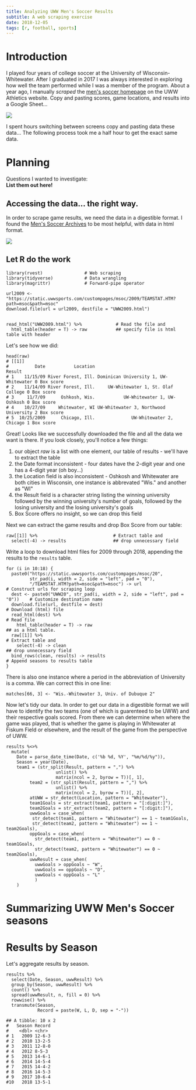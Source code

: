 ```yaml
---
title: Analyzing UWW Men's Soccer Results
subtitle: A web scraping exercise
date: 2018-12-05
tags: [r, football, sports]
---
```

# Introduction

I played four years of college soccer at the University of Wisconsin-Whitewater. After I graduated in 2017 I was always interested in exploring how well the team performed while I was a member of the program. 
About a year ago, I manually _scraped_ the [men's soccer homepage](https://uwwsports.com/schedule.aspx?path=msoc&) on the UWW Athletics website. Copy and pasting scores, game locations, and results into a Google Sheet... 

![](/figs/2018-12-06-uww-soccer/UWW_Results_Screenshot.png)  

I spent hours switching between screens copy and pasting data these data... The following process took me a half hour to get the exact same data.

# Planning

Questions I wanted to investigate:  
**List them out here!**




## Accessing the data... the right way. 
In order to scrape game results, we need the data in a digestible format. I found the [Men's Soccer Archives](https://uwwsports.com/sports/2009/9/9/sidebar_432.aspx?path=msoc) to be most helpful, with data in html format. 

![](/figs/2018-12-06-uww-soccer/Screenshot-2018-12-05-019.32.56.png)

## Let R do the work
    library(rvest)                # Web scraping
    library(tidyverse)            # Data wrangling
    library(magrittr)             # Forward-pipe operator
    
    url2009 <- "https://static.uwwsports.com/custompages/msoc/2009/TEAMSTAT.HTM?path=msoc&path=msoc"
    download.file(url = url2009, destfile = "UWW2009.html")


    read_html("UWW2009.html") %>%             # Read the file and 
      html_table(header = T) -> raw           ## specify file is html table with header
    
Let's see how we did: 

    head(raw)
    # [[1]]  
    #          Date           Location                                  Result             
    # 1    11/15/09 River Forest, Ill. Dominican University 1, UW-Whitewater 0 Box score  
    # 2    11/14/09 River Forest, Ill.     UW-Whitewater 1, St. Olaf College 0 Box score  
    # 3     11/7/09      Oshkosh, Wis.           UW-Whitewater 1, UW-Oshkosh 0 Box score  
    # 4    10/27/09     Whitewater, WI UW-Whitewater 3, Northwood University 2 Box score  
    # 5  10/25/2009      Chicago, Ill.              UW-Whitewater 2, Chicago 1 Box score  

Great! Looks like we successfully downloaded the file and all the data we want is there. If you look closely, you'll notice a few things: 
1. our object _raw_ is a list with one element, our table of results - we'll have to extract the table
1. the Date format inconsistent - four dates have the 2-digit year and one has a 4-digit year (oh boy...)
1. the Location field is also inconsistent - Oshkosh and Whitewater are both cities in Wisconsin, one instance is abbrevated "Wis." and another as "WI"
1. the Result field is a character string listing the winning university followed by the winning university's number of goals, followed by the losing university and the losing university's goals
1. Box Score offers no insight, so we can drop this field

Next we can extract the game results and drop Box Score from our table:

    raw[[1]] %>%                             # Extract table and
      select(-4) -> results                  ## drop unnecessary field

Write a loop to download html files for 2009 through 2018, appending the results to the `results` table.

    for (i in 10:18) {
      paste0("https://static.uwwsports.com/custompages/msoc/20", 
             str_pad(i, width = 2, side = "left", pad = "0"), 
             "/TEAMSTAT.HTM?path=msoc&path=msoc") -> url                          # Construct urls for scraping loop
      dest <- paste0("UWW20", str_pad(i, width = 2, side = "left", pad = "0"))    # Customize destination name
      download.file(url, destfile = dest)                                         # Download (html) file
      read_html(dest) %>%                                                         # Read file
        html_table(header = T) -> raw                                             ## as a html table.
      raw[[1]] %>%                                                                # Extract table and
        select(-4) -> clean                                                       ## drop unnecessary field
      bind_rows(clean, results) -> results                                        # Append seasons to results table
    }

There is also one instance where a period in the abbreviation of University is a comma. We can correct this in one line:

    matches[66, 3] <- "Wis.-Whitewater 3, Univ. of Dubuque 2"


Now let's tidy our data. In order to get our data in a digestible format we will have to identify the two teams (one of which is guarenteed to be UWW) and their respective goals scored. From there we can determine when where the game was played, that is whether the game is playing in Whitewater at Fiskum Field or elsewhere, and the result of the game from the perspective of UWW. 

    results %<>% 
      mutate(
        Date = parse_date_time(Date, c('%b %d, %Y', "%m/%d/%y")),
        Season = year(Date), 
        team1 = (str_split(Result, pattern = ",") %>% 
                       unlist() %>% 
                       matrix(ncol = 2, byrow = T))[, 1],
             team2 = (str_split(Result, pattern = ",") %>% 
                       unlist() %>% 
                       matrix(ncol = 2, byrow = T))[, 2], 
             atUWW = str_detect(Location, pattern = "Whitewater"), 
             team1Goals = str_extract(team1, pattern = "[:digit:]"), 
             team2Goals = str_extract(team2, pattern = "[:digit:]"), 
             uwwGoals = case_when(
              str_detect(team1, pattern = "Whitewater") == 1 ~ team1Goals,
              str_detect(team2, pattern = "Whitewater") == 1 ~ team2Goals), 
             oppGoals = case_when(
               str_detect(team1, pattern = "Whitewater") == 0 ~ team1Goals,
               str_detect(team2, pattern = "Whitewater") == 0 ~ team2Goals), 
             uwwResult = case_when(
               uwwGoals > oppGoals ~ "W", 
               uwwGoals == oppGoals ~ "D", 
               uwwGoals < oppGoals ~ "L"
               )
        )

# Summarizing UWW Men's Soccer seasons

# Results by Season
Let's aggregate results by season. 

    results %>% 
      select(Date, Season, uwwResult) %>% 
      group_by(Season, uwwResult) %>% 
      count() %>% 
      spread(uwwResult, n, fill = 0) %>% 
      rowwise() %>% 
      transmute(Season, 
                Record = paste(W, L, D, sep = "-"))
    
    ## A tibble: 10 x 2
    #   Season Record
    #    <dbl> <chr> 
    # 1   2009 12-6-3
    # 2   2010 13-2-5
    # 3   2011 12-8-0
    # 4   2012 8-5-3 
    # 5   2013 14-6-1
    # 6   2014 14-5-4
    # 7   2015 14-4-2
    # 8   2016 14-5-3
    # 9   2017 10-6-4
    #10   2018 13-5-1
